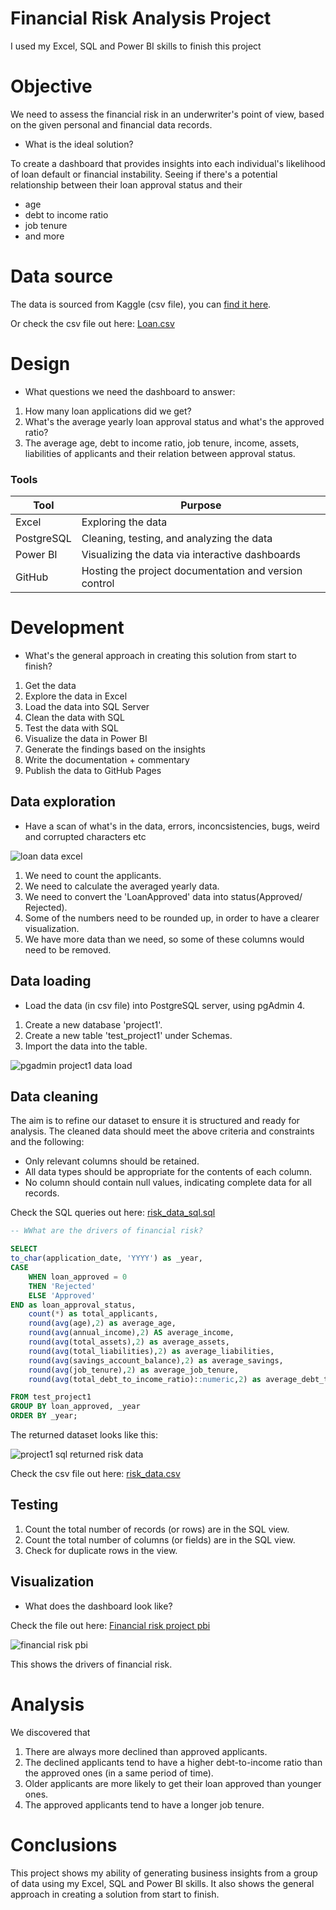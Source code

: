 # Financial Risk Analysis Project

I used my Excel, SQL and Power BI skills to finish this project


# Objective 

We need to assess the financial risk in an underwriter's point of view, based on the given personal and financial data records.

- What is the ideal solution? 

To create a dashboard that provides insights into each individual's likelihood of loan default or financial instability. Seeing if there's a potential relationship between their loan approval status and their 
- age
- debt to income ratio
- job tenure
- and more


# Data source 

The data is sourced from Kaggle (csv file), you can [find it here](https://www.kaggle.com/datasets/lorenzozoppelletto/financial-risk-for-loan-approval).

Or check the csv file out here: [Loan.csv](/Loan.csv/)

# Design 

- What questions we need the dashboard to answer:

1. How many loan applications did we get?
2. What's the average yearly loan approval status and what's the approved ratio?
3. The average age, debt to income ratio, job tenure, income, assets, liabilities of applicants and their relation between approval status.

### Tools 

| Tool | Purpose |
| --- | --- |
| Excel | Exploring the data |
| PostgreSQL | Cleaning, testing, and analyzing the data |
| Power BI | Visualizing the data via interactive dashboards |
| GitHub | Hosting the project documentation and version control |


# Development

- What's the general approach in creating this solution from start to finish?

1. Get the data
2. Explore the data in Excel
3. Load the data into SQL Server
4. Clean the data with SQL
5. Test the data with SQL
6. Visualize the data in Power BI
7. Generate the findings based on the insights
8. Write the documentation + commentary
9. Publish the data to GitHub Pages

## Data exploration

- Have a scan of what's in the data, errors, inconcsistencies, bugs, weird and corrupted characters etc  

![loan data excel](https://github.com/user-attachments/assets/8bd9f6b6-5e38-4265-a88c-049aa978809b)

1. We need to count the applicants.
2. We need to calculate the averaged yearly data.
3. We need to convert the 'LoanApproved' data into status(Approved/ Rejected).
4. Some of the numbers need to be rounded up, in order to have a clearer visualization.
5. We have more data than we need, so some of these columns would need to be removed.

## Data loading

- Load the data (in csv file) into PostgreSQL server, using pgAdmin 4.

1. Create a new database 'project1'.
2. Create a new table 'test_project1' under Schemas.
3. Import the data into the table.

![pgadmin project1 data load](https://github.com/user-attachments/assets/c188a1c3-9a49-4398-86d2-fe3fa46cc81f)

## Data cleaning 

The aim is to refine our dataset to ensure it is structured and ready for analysis. The cleaned data should meet the above criteria and constraints and the following:

- Only relevant columns should be retained.
- All data types should be appropriate for the contents of each column.
- No column should contain null values, indicating complete data for all records.

Check the SQL queries out here: [risk_data_sql.sql](/risk_data_sql.sql/)

```sql
-- WWhat are the drivers of financial risk?

SELECT
to_char(application_date, 'YYYY') as _year,
CASE
    WHEN loan_approved = 0
    THEN 'Rejected'
    ELSE 'Approved'
END as loan_approval_status,
    count(*) as total_applicants,
    round(avg(age),2) as average_age,
    round(avg(annual_income),2) AS average_income,
    round(avg(total_assets),2) as average_assets,
    round(avg(total_liabilities),2) as average_liabilities,
    round(avg(savings_account_balance),2) as average_savings,
    round(avg(job_tenure),2) as average_job_tenure,
    round(avg(total_debt_to_income_ratio)::numeric,2) as average_debt_to_income_ratio

FROM test_project1
GROUP BY loan_approved, _year
ORDER BY _year;
```

The returned dataset looks like this:

![project1 sql returned risk data](https://github.com/user-attachments/assets/ad5ed5f1-2ef0-4d6a-804e-08e433cd895a)

Check the csv file out here: [risk_data.csv](/risk_data.csv/)

## Testing 

1. Count the total number of records (or rows) are in the SQL view.
2. Count the total number of columns (or fields) are in the SQL view.
3. Check for duplicate rows in the view.


## Visualization 

- What does the dashboard look like?

Check the file out here: [Financial risk project pbi](/Financial_risk_project_pbi.pdf/)

![financial risk pbi](https://github.com/user-attachments/assets/48b892e7-570a-4867-bfdb-a64a2612e518)

This shows the drivers of financial risk. 


# Analysis 

We discovered that 

1. There are always more declined than approved applicants.
2. The declined applicants tend to have a higher debt-to-income ratio than the approved ones (in a same period of time).
3. Older applicants are more likely to get their loan approved than younger ones.
4. The approved applicants tend to have a longer job tenure.


# Conclusions
This project shows my ability of generating business insights from a group of data using my Excel, SQL and Power BI skills. It also shows the general approach in creating a solution from start to finish.
